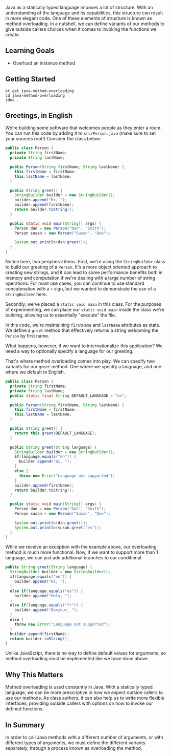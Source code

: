 Java as a statically typed language imposes a lot of structure. With an understanding of the language and its capabilities, this structure can result in more elegant code. One of these elements of structure is known as method overloading. In a nutshell, we can define variants of our methods to give outside callers choices when it comes to invoking the functions we create.

## Learning Goals

- Overload an instance method

## Getting Started

```no-highlight
et get java-method-overloading
cd java-method-overloading
idea .
```


## Greetings, in English

We're building some software that welcomes people as they enter a room. You can run this code by adding it to `src/Person.java` (make sure to set your sources root!) Consider the class below:

```java
public class Person {
  private String firstName;
  private String lastName;

  public Person(String firstName, String lastName) {
    this.firstName = firstName;
    this.lastName = lastName;
  }

  public String greet() {
    StringBuilder builder = new StringBuilder();
    builder.append("Hi, ");
    builder.append(firstName);
    return builder.toString();
  }

  public static void main(String[] args) {
    Person dan = new Person("Dan", "Smith");
    Person susan = new Person("Susan", "Doe");

    System.out.println(dan.greet());
  }
}
```

Notice here, two peripheral items. First, we're using the `StringBuilder` class to build our greeting of a `Person`. It's a more object oriented approach to creating new strings, and it can lead to some performance benefits both in memory and computation if we're dealing with a large number of string operations. For most use cases, you can continue to use standard concatenation with a `+` sign, but we wanted to demonstrate the use of a `StringBuilder` here.

Secondly, we've placed a `static void main` in this class. For the purposes of experimenting, we can place our `static void main` inside the class we're building, allowing us to essentially "execute" the file.

In this code, we're maintaining `firstName` and `lastName` attributes as state. We define a `greet` method that effectively returns a string welcoming the `Person` by first name.

What happens, however, if we want to internationalize this application? We need a way to optionally specify a language for our greeting.

That's where method overloading comes into play. We can specify two variants for our `greet` method. One where we specify a language, and one where we default to English.

```java
public class Person {
  private String firstName;
  private String lastName;
  public static final String DEFAULT_LANGUAGE = "en";

  public Person(String firstName, String lastName) {
    this.firstName = firstName;
    this.lastName = lastName;
  }

  public String greet() {
    return this.greet(DEFAULT_LANGUAGE);
  }

  public String greet(String language) {
    StringBuilder builder = new StringBuilder();
    if(language.equals("en")) {
      builder.append("Hi, ");
    }
    else {
      throw new Error("Language not supported");
    }
    builder.append(firstName);
    return builder.toString();
  }

  public static void main(String[] args) {
    Person dan = new Person("Dan", "Smith");
    Person susan = new Person("Susan", "Doe");

    System.out.println(dan.greet());
    System.out.println(susan.greet("es"));
  }
}
```

While we receive an exception with the example above, our overloading method is much more functional. Now, if we want to support more than 1 language, we can just add additional branches to our conditional.

```java
public String greet(String language) {
  StringBuilder builder = new StringBuilder();
  if(language.equals("en")) {
    builder.append("Hi, ");
  }
  else if(language.equals("es")) {
    builder.append("Hola, ");
  }
  else if(language.equals("fr")) {
    builder.append("Bonjour, ");
  }
  else {
    throw new Error("Language not supported");
  }
  builder.append(firstName);
  return builder.toString();
}
```

Unlike JavaScript, there is no way to define default values for arguments, so method overloading must be implemented like we have done above.

## Why This Matters

Method overloading is used constantly in Java. With a statically typed language, we can be more prescriptive in how we expect outside callers to use our methods. As class authors, it can also help us to write more flexible interfaces, providing outside callers with options on how to invoke our defined functions.

## In Summary

In order to call Java methods with a different number of arguments, or with different types of arguments, we must define the different variants separately, through a process known as overloading the method.
